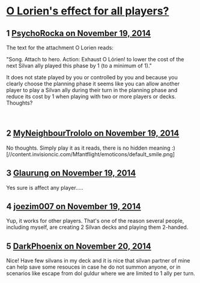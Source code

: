 # [O Lorien&#039;s effect for all players?](https://community.fantasyflightgames.com/topic/127421-o-loriens-effect-for-all-players/)

## 1 [PsychoRocka on November 19, 2014](https://community.fantasyflightgames.com/topic/127421-o-loriens-effect-for-all-players/?do=findComment&comment=1339721)

The text for the attachment O Lorien reads:

"Song.
Attach to hero.
Action: Exhaust O Lórien! to lower the cost of the next Silvan ally played this phase by 1 (to a minimum of 1)."

It does not state played by you or controlled by you and because you clearly choose the planning phase it seems like you can allow another player to play a Silvan ally during their turn in the planning phase and reduce its cost by 1 when playing with two or more players or decks. Thoughts?

 

## 2 [MyNeighbourTrololo on November 19, 2014](https://community.fantasyflightgames.com/topic/127421-o-loriens-effect-for-all-players/?do=findComment&comment=1339724)

No thoughts. Simply play it as it reads, there is no hidden meaning :) [//content.invisioncic.com/Mfantflight/emoticons/default_smile.png]

## 3 [Glaurung on November 19, 2014](https://community.fantasyflightgames.com/topic/127421-o-loriens-effect-for-all-players/?do=findComment&comment=1339784)

Yes sure is affect any player…..

## 4 [joezim007 on November 19, 2014](https://community.fantasyflightgames.com/topic/127421-o-loriens-effect-for-all-players/?do=findComment&comment=1339990)

Yup, it works for other players. That's one of the reason several people, including myself, are creating 2 Silvan decks and playing them 2-handed.

## 5 [DarkPhoenix on November 20, 2014](https://community.fantasyflightgames.com/topic/127421-o-loriens-effect-for-all-players/?do=findComment&comment=1340664)

Nice! Have few silvans in my deck and it is nice that silvan partner of mine can help save some resouces in case he do not summon anyone, or in scenarios like escape from dol guldur where we are limited to 1 ally per turn.

